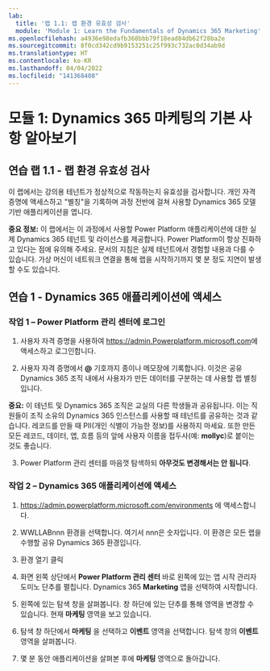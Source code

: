 ```yaml
---
lab:
  title: '랩 1.1: 랩 환경 유효성 검사'
  module: 'Module 1: Learn the Fundamentals of Dynamics 365 Marketing'
ms.openlocfilehash: a4936e98edafb368bbb79f18ead84db62f28ba2e
ms.sourcegitcommit: 8f0cd342cd9b9153251c25f993c732ac0d34ab9d
ms.translationtype: HT
ms.contentlocale: ko-KR
ms.lasthandoff: 04/04/2022
ms.locfileid: "141368408"
---
```

<a name="module-1-learn-the-fundamentals-of-dynamics-365-marketing"></a>모듈 1: Dynamics 365 마케팅의 기본 사항 알아보기
========================

## <a name="practice-lab-11---validate-lab-environment"></a>연습 랩 1.1 - 랩 환경 유효성 검사 

이 랩에서는 강의용 테넌트가 정상적으로 작동하는지 유효성을 검사합니다. 개인 자격 증명에 액세스하고 "별칭"을 기록하며 과정 전반에 걸쳐 사용할 Dynamics 365 모델 기반 애플리케이션을 엽니다. 

**중요 정보:** 이 랩에서는 이 과정에서 사용할 Power Platform 애플리케이션에 대한 실제 Dynamics 365 테넌트 및 라이선스를 제공합니다. Power Platform이 항상 진화하고 있다는 점에 유의해 주세요. 문서의 지침은 실제 테넌트에서 경험할 내용과 다를 수 있습니다. 가상 머신이 네트워크 연결을 통해 랩을 시작하기까지 몇 분 정도 지연이 발생할 수도 있습니다.

<a name="exercise-1---access-the-dynamics-365-application"></a>연습 1 - Dynamics 365 애플리케이션에 액세스
---------------------------------------------------

### <a name="task-1--log-into-the-power-platform-admin-center"></a>작업 1 – Power Platform 관리 센터에 로그인

1.  사용자 자격 증명을 사용하여 <https://admin.Powerplatform.microsoft.com>에 액세스하고 로그인합니다.

2. 사용자 자격 증명에서 **@** 기호까지 종이나 메모장에 기록합니다. 이것은 공유 Dynamics 365 조직 내에서 사용자가 만든 데이터를 구분하는 데 사용할 랩 별칭입니다. 

**중요:** 이 테넌트 및 Dynamics 365 조직은 교실의 다른 학생들과 공유됩니다. 이는 직원들이 조직 소유의 Dynamics 365 인스턴스를 사용할 때 테넌트를 공유하는 것과 같습니다. 레코드를 만들 때 PII(개인 식별이 가능한 정보)를 사용하지 마세요. 또한 만든 모든 레코드, 데이터, 앱, 흐름 등의 앞에 사용자 이름을 접두사(예: **mollyc**)로 붙이는 것도 좋습니다.

3. Power Platform 관리 센터를 마음껏 탐색하되 **아무것도 변경해서는 안 됩니다**.

### <a name="task-2--access-the-dynamics-365-application"></a>작업 2 – Dynamics 365 애플리케이션에 액세스

1.  https://admin.powerplatform.microsoft.com/environments 에 액세스합니다.

2. WWLLABnnn 환경을 선택합니다. 여기서 nnn은 숫자입니다. 이 환경은 모든 랩을 수행할 공유 Dynamics 365 환경입니다.

3. 환경 열기 클릭

4. 화면 왼쪽 상단에서 **Power Platform 관리 센터** 바로 왼쪽에 있는 앱 시작 관리자 도미노 단추를 펼칩니다. Dynamics 365 **Marketing** 앱을 선택하여 시작합니다.

5.  왼쪽에 있는 탐색 창을 살펴봅니다. 창 하단에 있는 단추를 통해 영역을 변경할 수 있습니다. 현재 **마케팅** 영역을 보고 있습니다. 

6.  탐색 창 하단에서 **마케팅** 을 선택하고 **이벤트** 영역을 선택합니다. 탐색 창의 **이벤트** 영역을 살펴봅니다.  

7. 몇 분 동안 애플리케이션을 살펴본 후에 **마케팅** 영역으로 돌아갑니다.
